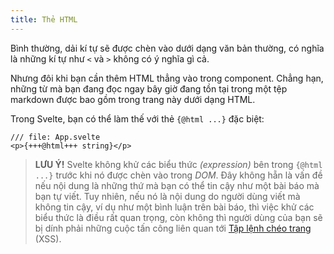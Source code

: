 ```yaml
---
title: Thẻ HTML
---
```


Bình thường, dải kí tự sẽ được chèn vào dưới dạng văn bản thường, có nghĩa là những kí tự như `<` và `>` không có ý nghĩa gì cả.

Nhưng đôi khi bạn cần thêm HTML thẳng vào trong component. Chẳng hạn, những từ mà bạn đang đọc ngay bây giờ đang tồn tại trong một tệp markdown được bao gồm trong trang này dưới dạng HTML.

Trong Svelte, bạn có thể làm thế với thẻ `{@html ...}` đặc biệt:

```svelte
/// file: App.svelte
<p>{+++@html+++ string}</p>
```

> **LƯU Ý!** Svelte không khử các biểu thức _(expression)_ bên trong `{@html ...}` trước khi nó được chèn vào trong _DOM_. Đây không hẵn là vấn đề nếu nội dung là những thứ mà bạn có thể tin cậy như một bài báo mà bạn tự viết. Tuy nhiên, nếu nó là nội dung do người dùng viết mà không tin cậy, ví dụ như một bình luận trên bài báo, thì việc khử các biểu thức là điều rất quan trọng, còn không thì người dùng của bạn sẽ bị dính phải những cuộc tấn công liên quan tới  <a href="https://owasp.org/www-community/attacks/xss/" target="_blank">Tập lệnh chéo trang</a> (XSS).
